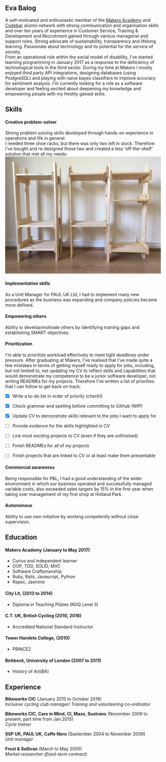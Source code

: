 ## Eva Balog
A self-motivated and enthusiastic member of the
[Makers Academy](http://www.makersacademy.com/) and
[Codebar](https://codebar.io/) alumni network with strong communication and organisation skills and over ten years of experience in Customer Service, Training & Development and Recruitment gained through various managerial and support roles. Strong advocate of sustainability, transparency and lifelong learning. Passionate about technology and its potential for the service of society.  
From an operational role within the social model of disability, I've started learning programming in January 2017 as a response to the deficiency of technological tools in the third sector. During my time at Makers I mostly enjoyed third party API integrations, designing databases (using PostgreSQL) and playing with naive bayes classifiers to improve accuracy for sentiment analysis. I'm currently looking for a role as a software developer and feeling excited about deepening my knowledge and empowering people with my freshly gained skills.

## Skills

#### Creative problem-solver
Strong problem solving skills developed through hands-on experience in operations and life in general.  
I needed three shoe racks, but there was only two left in stock. Therefore I've bought and re-designed those two and created a less 'off-the-shelf' solution that met all my needs:  
![alt text](https://github.com/evebalog/CV/blob/master/image1.JPG "3FOR2 shoe racks")  

#### Implementation skills
As a Unit Manager for PAUL UK Ltd, I had to implement many new procedures as the business was expanding and company policies became more defined.  

#### Empowering others
Ability to develop/motivate others by identifying training gaps and establishing SMART objectives.

#### Prioritization
I'm able to prioritize workload effectively to meet tight deadlines under pressure. After graduating at Makers, I've realised that I've made quite a few mistakes in terms of getting myself ready to apply for jobs, including, but not limited to, not updating my CV to reflect skills and capabilities that would demonstrate my competence to be a junior software developer, not writing READMEs for my projects. Therefore I've written a list of priorities that I can follow to get back on track:  
- [x] Write a to-do list in order of priority (check!)  
- [x] Check grammar and spelling before committing to GitHub (WIP)
- [x] Update CV to demonstrate skills relevant to the jobs I want to apply for  
- [ ] Provide evidence for the skills highlighted in CV   
- [ ] Link most exciting projects to CV (even if they are unfinished)  
- [ ] Finish READMEs for all of my projects   
- [ ] Finish projects that are linked to CV or at least make them presentable   


#### Commercial awareness
Being responsible for P&L, I had a good understanding of the wider environment in which our business operated and successfully managed variable costs, also exceeded sales targets by 15% in the first year when taking over management of my first shop at Holland Park.

#### Autonomous
Ability to use own initiative by working competently without close supervision.

## Education

#### Makers Academy (January to May 2017)

- Curios and independent learner
- OOP, TDD, SOLID, MVC
- Software Craftsmanship
- Ruby, Rails, Javascript, Python
- Rspec, Jasmine

#### City Lit, (2013 to 2014)
- Diploma in Teaching Pilates (NVQ Level 3)

#### C.T. UK, British Cycling (2010, 2016)
- Accredited National Standard Instructor

#### Tower Hamlets College, (2010)
- PRINCE2

#### Birkbeck, University of London (2007 to 2011)
- History of Art(BA)

## Experience

**Bikeworks CIC** (January 2015 to October 2016)    
*Inclusive cycling club manager/ Training and volunteering co-ordinator*  

**Bikeworks CIC, Care in Mind, CI, Maze, Sustrans** (November 2009 to present, part time from Jan 2015)   
*Cycle trainer*  

**SSP UK,  PAUL UK, Caffe Nero** (September 2004 to November 2009)   
*Unit manager*

**Frost & Sullivan** (March to May 2005)   
*Market researcher (fixed-term contract)*
